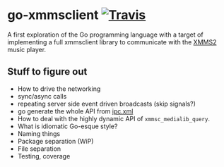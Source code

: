 # go-xmmsclient [![Travis](https://api.travis-ci.org/dsvensson/go-xmmsclient.svg?branch=master)](https://travis-ci.org/dsvensson/go-xmmsclient)

A first exploration of the Go programming language with a target of implementing a full xmmsclient library to communicate with the [XMMS2](https://github.com/xmms2/xmms2-devel) music player.

## Stuff to figure out

* How to drive the networking
 * sync/async calls
 * repeating server side event driven broadcasts (skip signals?)
* go generate the whole API from [ipc.xml](https://github.com/xmms2/xmms2-devel/blob/master/src/ipc.xml)
* How to deal with the highly dynamic API of `xmmsc_medialib_query`.
* What is idiomatic Go-esque style?
 * Naming things
 * Package separation (WiP)
 * File separation
* Testing, coverage
